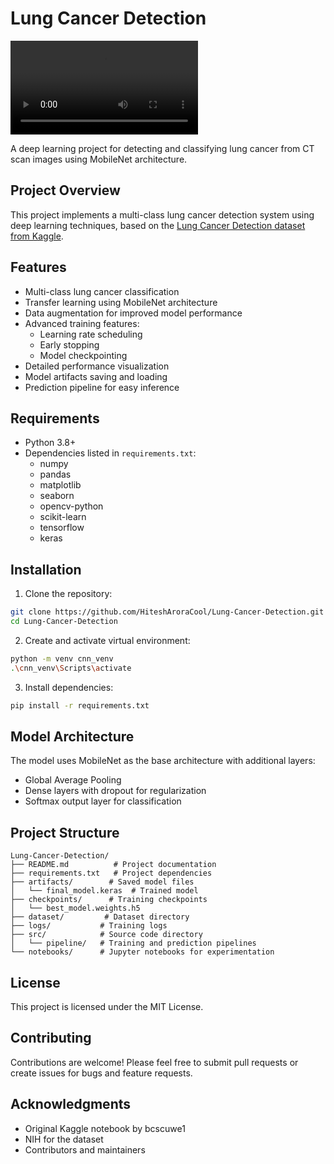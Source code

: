 # Lung Cancer Detection

![Lung Cancer Detection Demo](Running.mp4)

A deep learning project for detecting and classifying lung cancer from CT scan images using MobileNet architecture.

## Project Overview

This project implements a multi-class lung cancer detection system using deep learning techniques, based on the [Lung Cancer Detection dataset from Kaggle](https://www.kaggle.com/code/bcscuwe1/lung-cancer-detection-muilt-classification).

## Features

- Multi-class lung cancer classification
- Transfer learning using MobileNet architecture
- Data augmentation for improved model performance
- Advanced training features:
  - Learning rate scheduling
  - Early stopping
  - Model checkpointing
- Detailed performance visualization
- Model artifacts saving and loading
- Prediction pipeline for easy inference

## Requirements

- Python 3.8+
- Dependencies listed in `requirements.txt`:
  - numpy
  - pandas
  - matplotlib
  - seaborn
  - opencv-python
  - scikit-learn
  - tensorflow
  - keras

## Installation

1. Clone the repository:
```bash
git clone https://github.com/HiteshAroraCool/Lung-Cancer-Detection.git
cd Lung-Cancer-Detection
```

2. Create and activate virtual environment:
```bash
python -m venv cnn_venv
.\cnn_venv\Scripts\activate
```

3. Install dependencies:
```bash
pip install -r requirements.txt
```

## Model Architecture

The model uses MobileNet as the base architecture with additional layers:
- Global Average Pooling
- Dense layers with dropout for regularization
- Softmax output layer for classification

## Project Structure

```
Lung-Cancer-Detection/
├── README.md          # Project documentation
├── requirements.txt   # Project dependencies
├── artifacts/        # Saved model files
│   └── final_model.keras  # Trained model
├── checkpoints/      # Training checkpoints
│   └── best_model.weights.h5
├── dataset/         # Dataset directory
├── logs/           # Training logs
├── src/            # Source code directory
│   └── pipeline/   # Training and prediction pipelines
└── notebooks/      # Jupyter notebooks for experimentation
```

## License

This project is licensed under the MIT License.

## Contributing

Contributions are welcome! Please feel free to submit pull requests or create issues for bugs and feature requests.

## Acknowledgments

- Original Kaggle notebook by bcscuwe1
- NIH for the dataset
- Contributors and maintainers
